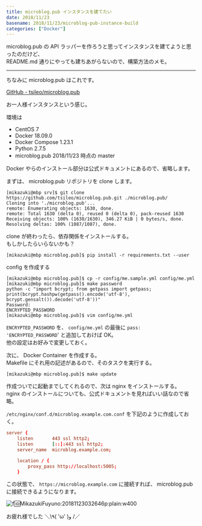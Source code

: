 ```yaml
---
title: microblog.pub インスタンスを建てたい
date: 2018/11/23
basename: 2018/11/23/microblog-pub-instance-build
categories: ["Docker"]
---
```


microblog.pub の API ラッパーを作ろうと思ってインスタンスを建てようと思ったのだけど、  
README.md 通りにやっても建ちあがらないので、構築方法のメモ。

---

ちなみに microblog.pub はこれです。

[GitHub - tsileo/microblog.pub](https://github.com/tsileo/microblog.pub)

お一人様インスタンスという感じ。

環境は

- CentOS 7
- Docker 18.09.0
- Docker Compose 1.23.1
- Python 2.7.5
- microblog.pub 2018/11/23 時点の master

Docker やらのインストール部分は公式ドキュメントにあるので、省略します。

まずは、 microblog.pub リポジトリを clone します。

```
[mikazuki@mbp srv]$ git clone https://github.com/tsileo/microblog.pub.git ./microblog.pub/
Cloning into './microblog.pub'...
remote: Enumerating objects: 1630, done.
remote: Total 1630 (delta 0), reused 0 (delta 0), pack-reused 1630
Receiving objects: 100% (1630/1630), 346.27 KiB | 0 bytes/s, done.
Resolving deltas: 100% (1087/1087), done.
```

clone が終わったら、依存関係をインストールする。  
もしかしたらいらないかも？

```
[mikazuki@mbp microblog.pub]$ pip install -r requirements.txt --user
```

config を作成する

```
[mikazuki@mbp microblog.pub]$ cp -r config/me.sample.yml config/me.yml
[mikazuki@mbp microblog.pub]$ make password
python -c "import bcrypt; from getpass import getpass; print(bcrypt.hashpw(getpass().encode('utf-8'), bcrypt.gensalt()).decode('utf-8'))"
Password:
ENCRYPTED_PASSWORD
[mikazuki@mbp microblog.pub]$ vim config/me.yml
```

`ENCRYPTED_PASSWORD` を、 `config/me.yml` の最後に `pass: 'ENCRYPTED_PASSWORD`' と追加しておけば OK。  
他の設定はお好みで変更しておく。

次に、 Docker Container を作成する。  
Makefile にそれ用の記述があるので、そのタスクを実行する。

```
[mikazuki@mbp microblog.pub]$ make update
```

作成ついでに起動までしてくれるので、次は nginx をインストールする。  
nginx のインストールについても、公式ドキュメントを見ればいい話なので省略。

`/etc/nginx/conf.d/microblog.example.com.conf` を下記のように作成しておく。

```conf
server {
    listen       443 ssl http2;
    listen       [::]:443 ssl http2;
    server_name  microblog.example.com;

    location / {
        proxy_pass http://localhost:5005;
    }


```

この状態で、 `https://microblog.example.com` に接続すれば、 microblog.pub に接続できるようになります。

![f:id:MikazukiFuyuno:20181123032646p:plain:w400](https://assets.natsuneko.blog/images/20181123/20181123032646.png "f:id:MikazukiFuyuno:20181123032646p:plain:w400")

お疲れ様でした ＼\\٩( 'ω' )و /／
